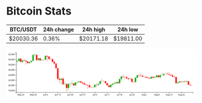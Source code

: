 # Bitcoin Stats

BTC/USDT|24h change|24h high|24h low|
|---|---|---|---|
|$20030.36|0.36%|$20171.18|$19811.00|

<img src="./chart.svg">

